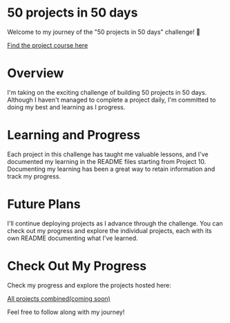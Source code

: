 # 50 projects in 50 days

Welcome to my journey of the "50 projects in 50 days" challenge! 🚀

[Find the project course here](https://50projects50days.com/)

# Overview

I'm taking on the exciting challenge of building 50 projects in 50 days. Although I haven't managed to complete a project daily, I'm committed to doing my best and learning as I progress.

# Learning and Progress

Each project in this challenge has taught me valuable lessons, and I've documented my learning in the README files starting from Project 10. Documenting my learning has been a great way to retain information and track my progress.

# Future Plans

I'll continue deploying projects as I advance through the challenge. You can check out my progress and explore the individual projects, each with its own README documenting what I've learned.

# Check Out My Progress

Check my progress and explore the projects hosted here:

[All projects combined(coming soon)]()

Feel free to follow along with my journey!
